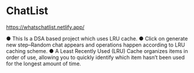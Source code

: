 # ChatList

https://whatschatlist.netlify.app/

● This Is a DSA based project which uses LRU cache.
● Click on generate new step–Random chat appears and operations happen according to LRU caching scheme.
● A Least Recently Used (LRU) Cache organizes items in order of use, allowing you to quickly identify which item hasn’t been
used for the longest amount of time.
